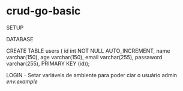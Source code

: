 # crud-go-basic

SETUP

DATABASE 

CREATE TABLE users ( id int NOT NULL AUTO_INCREMENT, name varchar(150), age varchar(150), email varchar(255), passaword varchar(255), PRIMARY KEY (id)); 


LOGIN - Setar variáveis de ambiente para poder ciar o usuário admin *env.example*


